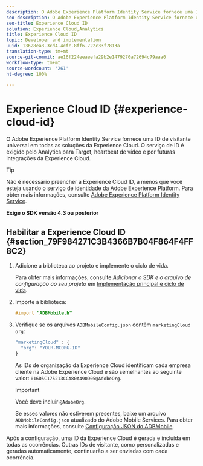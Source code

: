 ```yaml
---
description: O Adobe Experience Platform Identity Service fornece uma ID de visitante universal em todas as soluções da Experience Cloud. O serviço de ID é exigido pelo Analytics para Target, heartbeat de vídeo e por futuras integrações da Experience Cloud.
seo-description: O Adobe Experience Platform Identity Service fornece uma ID de visitante universal em todas as soluções da Experience Cloud. O serviço de ID é exigido pelo Analytics para Target, heartbeat de vídeo e por futuras integrações da Experience Cloud.
seo-title: Experience Cloud ID
solution: Experience Cloud,Analytics
title: Experience Cloud ID
topic: Developer and implementation
uuid: 13628ea8-3cd4-4cfc-8ff6-722c33f7813a
translation-type: tm+mt
source-git-commit: ae16f224eeaeefa29b2e1479270a72694c79aaa0
workflow-type: tm+mt
source-wordcount: '261'
ht-degree: 100%

---
```



# Experience Cloud ID {#experience-cloud-id}

O Adobe Experience Platform Identity Service fornece uma ID de visitante universal em todas as soluções da Experience Cloud. O serviço de ID é exigido pelo Analytics para Target, heartbeat de vídeo e por futuras integrações da Experience Cloud.

>[!TIP]
>
>Não é necessário preencher a Experience Cloud ID, a menos que você esteja usando o serviço de identidade da Adobe Experience Platform. Para obter mais informações, consulte [Adobe Experience Platform Identity Service](https://docs.adobe.com/content/help/br/id-service/using/home.html).

**Exige o SDK versão 4.3 ou posterior**

## Habilitar a Experience Cloud ID {#section_79F984271C3B4366B7B04F864F4FF8C2}

1. Adicione a biblioteca ao projeto e implemente o ciclo de vida.

   Para obter mais informações, consulte *Adicionar o SDK e o arquivo de configuração ao seu projeto* em [Implementação principal e ciclo de vida](/help/ios/getting-started/dev-qs.md).
1. Importe a biblioteca:

   ```objective-c
   #import "ADBMobile.h"
   ```

1. Verifique se os arquivos `ADBMobileConfig.json` contêm `marketingCloud` `org`:

   ```js
   "marketingCloud" : { 
     "org": "YOUR-MCORG-ID" 
   }
   ```

   As IDs de organização da Experience Cloud identificam cada empresa cliente na Adobe Experience Cloud e são semelhantes ao seguinte valor: `016D5C175213CCA80A490D05@AdobeOrg`.

   >[!IMPORTANT]
   >
   >Você deve incluir `@AdobeOrg`.

   Se esses valores não estiverem presentes, baixe um arquivo `ADBMobileConfig.json` atualizado do Adobe Mobile Services. Para obter mais informações, consulte [Configuração JSON do ADBMobile](/help/ios/getting-started/requirements.md).

Após a configuração, uma ID da Experience Cloud é gerada e incluída em todas as ocorrências. Outras IDs de visitante, como personalizadas e geradas automaticamente, continuarão a ser enviadas com cada ocorrência.
